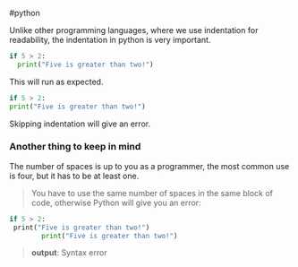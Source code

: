 #python 

Unlike other programming languages, where we use indentation for readability, the indentation in python is very important.

```python
if 5 > 2:  
  print("Five is greater than two!")
```
This will run as expected.

```python
if 5 > 2:  
print("Five is greater than two!")
```
Skipping indentation will give an error.

### Another thing to keep in mind
The number of spaces is up to you as a programmer, the most common use is four, but it has to be at least one.

>You have to use the same number of spaces in the same block of code, otherwise Python will give you an error:

```python
if 5 > 2:  
 print("Five is greater than two!")  
        print("Five is greater than two!")
```
>**output**: Syntax error


